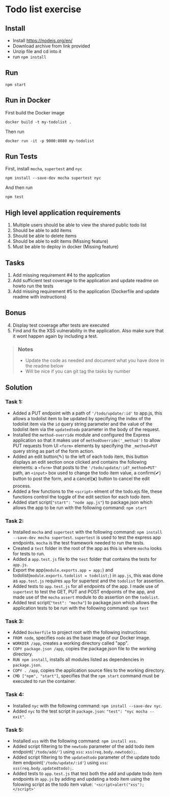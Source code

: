 # Todo list exercise

## Install

- Install https://nodejs.org/en/
- Download archive from link provided
- Unzip file and cd into it
- run `npm install`

## Run
`npm start`

## Run in Docker
First build the Docker image

`docker build -t my-todolist .`

Then run

`docker run -it -p 9000:8080 my-todolist`

## Run Tests
First, install `mocha`, `supertest` and `nyc`

```
npm install --save-dev mocha supertest nyc
```

And then run

```
npm test
```

## High level application requirements
1. Multiple users should be able to view the shared public todo list
2. Should be able to add items
3. Should be able to delete items
4. Should be able to edit items (Missing feature)
5. Must be able to deploy in docker (Missing feature)

## Tasks
1. Add missing requirement #4 to the application
2. Add sufficient test coverage to the application and update readme on howto run the tests
3. Add missing requirement #5 to the application (Dockerfile and update readme with instructions)

## Bonus
4. Display test coverage after tests are executed
5. Find and fix the XSS vulnerability in the application. Also make sure that it wont happen again by including a test.

> ### Notes
> - Update the code as needed and document what you have done in the readme below
> - Will be nice if you can git tag the tasks by number

## Solution

### Task 1:

* Added a PUT endpoint with a path of `'/todo/update/:id'` to app.js, this allows a todolist item to be updated by specifying the index of the todolist item via the `id` query string parameter and the value of the todolist item via the `updatedtodo` parameter in the body of the request.
* Installed the `method-override` module and configured the Express application so that it makes use of `methodOverride('_method')` to allow PUT requests from UI `<form>` elements by specifying the `_method=PUT` query string as part of the form action.
* Added an edit button(✎) to the left of each todo item, this button displays an edit section once clicked and contains the following elements: a `<form>` that posts to the `'/todo/update/:id?_method=PUT'` path, an `<input>` box used to change the todo item value, a confirm(✔) button to post the form, and a cancel(🗙) button to cancel the edit process.
* Added a few functions to the `<script>` elment of the todo.ejs file, these functions control the toggle of the edit section for each todo item.
* Added start script(`"start": "node app.js"`) to package.json which allows the app to be run with the following command: `npm start`

### Task 2:
* Installed `mocha` and `supertest` with the following command: `npm install --save-dev mocha supertest`. `supertest` is used to test the express app endpoints. `mocha` is the test framework needed to run the tests.
* Created a `test` folder in the root of the app as this is where `mocha` looks for tests to run.
* Added a `app.test.js` file to the `test` folder that contains the tests for `app.js`.
* Export the app(`module.exports.app = app;`) and todolist(`module.exports.todolist = todolist;`) in `app.js`, this was done as `app.test.js` requires `app` for supertest and the `todolist` for assertion.
*  Added tests to `app.test.js` for all endpoints of the app. I made use of `supertest` to test the GET, PUT and POST endpoints of the app, and made use of the `mocha` `assert` module to do assertion on the `todolist`. 
* Added test script(`"test": "mocha"`) to package.json which allows the application tests to be run with the following command: `npm test`

### Task 3:

* Added `Dockerfile` to project root with the following instructions:
* `FROM node`, specifies `node` as the base image of our Docker image.
* `WORKDIR /app`, creates a working directory called "app".
* `COPY package.json /app`, copies the package.json file to the working directory.
* `RUN npm install`, installs all modules listed as dependencies in `package.json`.
* `COPY . /app`, copies the application source files to the working directory.
* `CMD ["npm", "start"]`, specifies that the `npm start` command must be executed to run the container.

### Task 4:

* Installed `nyc` with the following command: `npm install --save-dev nyc`.
* Added `nyc` to the test script in `package.json`: `"test": "nyc mocha --exit"`.

### Task 5:

* Installed `xss` with the following command: `npm install xss`.
* Added script filtering to the `newtodo` parameter of the add todo item endpoint(`'/todo/add/'`) using `xss`: `xss(req.body.newtodo);`.
* Added script filtering to the `updatedtodo` parameter of the update todo item endpoint(`'/todo/update/:id'`) using `xss`: `xss(req.body.updatedtodo);`.
* Added tests to `app.test.js` that test both the add and update todo item endpoints in `app.js` by adding and updating a todo item using the folowing script as the todo item value: `'<script>alert("xss");</script>'`    
